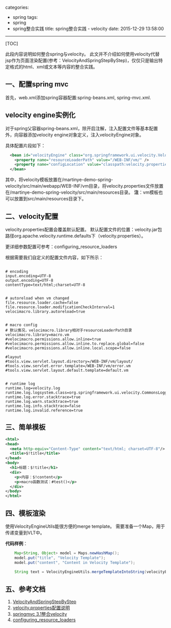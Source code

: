 categories:
  - spring
tags:
  - spring
  - spring整合实践
title: spring整合实践 - velocity
date: 2015-12-29 13:58:00
---

[TOC]

此段内容说明如何整合spring与velocity。
此文并不介绍如何使用velocity代替jsp作为页面渲染配置(参考：VelocityAndSpringStepByStep)，仅仅只是输出特定格式的html、xml或文本等内容的整合实践。


## 一、配置spring mvc
首先，web.xml添加spring容器配置:spring-beans.xml, spring-mvc.xml.


## velocity engine实例化
对于spring父容器spring-beans.xml，除开启注解，注入配置文件等基本配置外，向容器添加velocity engine对象定义，注入velocityEngine对象。

具体配置片段如下：
``` xml
  <bean id="velocityEngine" class="org.springframework.ui.velocity.VelocityEngineFactoryBean">
    <property name="resourceLoaderPath" value="/WEB-INF/vm/" />
    <property name="configLocation" value="classpath:velocity.properties" />
  </bean>
```

其中，将velocity模板放置在/martinye-demo-spring-velocity/src/main/webapp/WEB-INF/vm目录，将velocity.properties文件放置在/martinye-demo-spring-velocity/src/main/resources目录。
**注**：vm模板也可以放置到src/main/resources目录下。


<!-- more -->

## 二、velocity配置
velocity.properties配置会覆盖默认配置。
默认配置文件的位置：velocity.jar包路径org.apache.velocity.runtime.defaults下（velocity.properties）。

更详细参数配置可参考：configuring_resource_loaders

根据需要我们自定义的配置文件内容，如下所示：
``` properties

# encoding
input.encoding=UTF-8
output.encoding=UTF-8
contentType=text/html;charset=UTF-8


# autoreload when vm changed
file.resource.loader.cache=false
file.resource.loader.modificationCheckInterval=1
velocimacro.library.autoreload=true


# macro config
# 默认情况，velocimacro.library相对于resourceLoaderPath目录
velocimacro.library=macro.vm
#velocimacro.permissions.allow.inline=true
#velocimacro.permissions.allow.inline.to.replace.global=false
#velocimacro.permissions.allow.inline.local.scope=false

#layout
#tools.view.servlet.layout.directory=/WEB-INF/vm/layout/
#tools.view.servlet.error.template=/WEB-INF/vm/error.vm
#tools.view.servlet.layout.default.template=default.vm


# runtime log
runtime.log=velocity.log
runtime.log.logsystem.class=org.springframework.ui.velocity.CommonsLoggingLogSystem
runtime.log.error.stacktrace=true
runtime.log.warn.stacktrace=true
runtime.log.info.stacktrace=false
runtime.log.invalid.reference=true

```


## 三、简单模板
``` xml
<html>
<head>
  <meta http-equiv="Content-Type" content="text/html; charset=UTF-8"/>
  <title>$!title</title>
</head>
<body>
  <h1>标题：$!title</h1>
  <div>
    <p>内容：$!content</p>
    <p>macro函数测试：#test()</p>
  </div>
</body>
</html>
```


## 四、模板渲染
使用VelocityEngineUtils能很方便的merge template。
需要准备一个Map，用于传递变量到VLT中。

**代码样例**：
``` java
    Map<String, Object> model = Maps.newHashMap();
    model.put("title", "Velocity Template");
    model.put("content", "Content in Velocity Template");
    
    String text = VelocityEngineUtils.mergeTemplateIntoString(velocityEngine, "test.vm", Constants.ENCODING, model);
```

## 五、参考文档
1. [VelocityAndSpringStepByStep](http://wiki.apache.org/velocity/VelocityAndSpringStepByStep)
2. [velocity.properties配置说明](http://mj4d.iteye.com/blog/1524050)
3. [springmvc 3.1整合velocity](http://blog.csdn.net/glarystar/article/details/6636574)
4. [configuring_resource_loaders](http://velocity.apache.org/engine/releases/velocity-1.5/developer-guide.html#configuring_resource_loaders)


